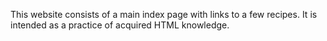 This website consists of a main index page with links to a few recipes. It is intended as a practice of acquired HTML knowledge.

